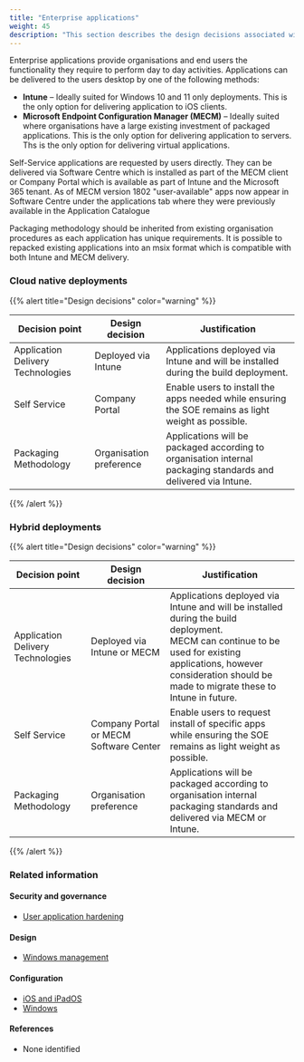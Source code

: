```yaml
---
title: "Enterprise applications"
weight: 45
description: "This section describes the design decisions associated with enterprise applications on Windows 10 and 11 endpoints configured according to guidance in ASD's Blueprint for Secure Cloud."
---
```


Enterprise applications provide organisations and end users the functionality they require to perform day to day activities. Applications can be delivered to the users desktop by one of the following methods:

- **Intune** – Ideally suited for Windows 10 and 11 only deployments. This is the only option for delivering application to iOS clients.
- **Microsoft Endpoint Configuration Manager (MECM)** – Ideally suited where organisations have a large existing investment of packaged applications. This is the only option for delivering application to servers. Ths is the only option for delivering virtual applications.

Self-Service applications are requested by users directly. They can be delivered via Software Centre which is installed as part of the MECM client or Company Portal which is available as part of Intune and the Microsoft 365 tenant. As of MECM version 1802 "user-available" apps now appear in Software Centre under the applications tab where they were previously available in the Application Catalogue

Packaging methodology should be inherited from existing organisation procedures as each application has unique requirements. It is possible to repacked existing applications into an msix format which is compatible with both Intune and MECM delivery.

### Cloud native deployments

{{% alert title="Design decisions" color="warning" %}}

| Decision point                    | Design decision         | Justification                                                                                                  |
| --------------------------------- | ----------------------- | -------------------------------------------------------------------------------------------------------------- |
| Application Delivery Technologies | Deployed via Intune     | Applications deployed via Intune and will be installed during the build deployment.                            |
| Self Service                      | Company Portal          | Enable users to install the apps needed while ensuring the SOE remains as light weight as possible.            |
| Packaging Methodology             | Organisation preference | Applications will be packaged according to organisation internal packaging standards and delivered via Intune. |

{{% /alert %}}

### Hybrid deployments

{{% alert title="Design decisions" color="warning" %}}

| Decision point                    | Design decision                        | Justification                                                                                                                                                                                                             |
| --------------------------------- | -------------------------------------- | ------------------------------------------------------------------------------------------------------------------------------------------------------------------------------------------------------------------------- |
| Application Delivery Technologies | Deployed via Intune or MECM            | Applications deployed via Intune and will be installed during the build deployment.<br>MECM can continue to be used for existing applications, however consideration should be made to migrate these to Intune in future. |
| Self Service                      | Company Portal or MECM Software Center | Enable users to request install of specific apps while ensuring the SOE remains as light weight as possible.                                                                                                              |
| Packaging Methodology             | Organisation preference                | Applications will be packaged according to organisation internal packaging standards and delivered via MECM or Intune.                                                                                                    |

{{% /alert %}}

### Related information

#### Security and governance

- [User application hardening](/security-and-governance/system-security-plan/system-hardening-server-apps)

#### Design

- [Windows management](/design/endpoints/windows/configuration/windows-management)

#### Configuration

- [iOS and iPadOS](/configuration/intune/apps/by-platform/ios-ipados)
- [Windows](/configuration/intune/apps/by-platform/windows)

#### References

- None identified
